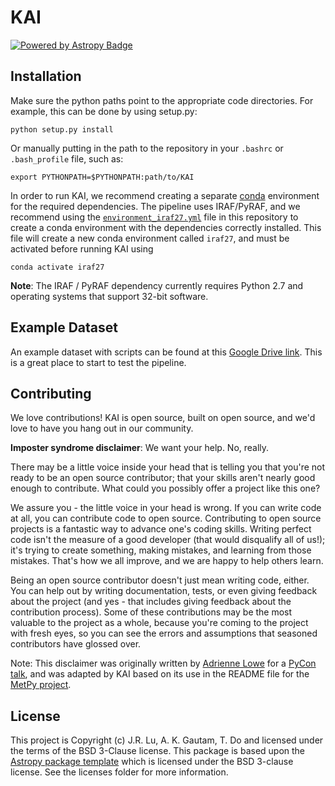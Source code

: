 # KAI

[![Powered by Astropy Badge](http://img.shields.io/badge/powered%20by-AstroPy-orange.svg?style=flat)](http://www.astropy.org)

## Installation

Make sure the python paths point to the appropriate code directories. For example, this can be done by using setup.py:

```
python setup.py install
```

Or manually putting in the path to the repository in your `.bashrc` or `.bash_profile` file, such as:
```
export PYTHONPATH=$PYTHONPATH:path/to/KAI
```

In order to run KAI, we recommend creating a separate [conda](https://docs.conda.io/en/latest/miniconda.html) environment for the required dependencies. The pipeline uses IRAF/PyRAF, and we recommend using the [`environment_iraf27.yml`](environment_iraf27.yml) file in this repository to create a conda environment with the dependencies correctly installed. This file will create a new conda environment called `iraf27`, and must be activated before running KAI using
```
conda activate iraf27
```

**Note**: The IRAF / PyRAF dependency currently requires Python 2.7 and operating systems that support 32-bit software.

## Example Dataset

An example dataset with scripts can be found at this  [Google Drive link](https://drive.google.com/drive/folders/1FpTN3wiG4U826H328JIJcPLbScNCTRQW?usp=sharing). This is a great place to start to test the pipeline.

Contributing
------------

We love contributions! KAI is open source, built on open source, and we'd love to have you hang out in our community.

**Imposter syndrome disclaimer**: We want your help. No, really.

There may be a little voice inside your head that is telling you that you're not ready to be an open source contributor; that your skills aren't nearly good enough to contribute. What could you possibly offer a project like this one?

We assure you - the little voice in your head is wrong. If you can write code at all, you can contribute code to open source. Contributing to open source projects is a fantastic way to advance one's coding skills. Writing perfect code isn't the measure of a good developer (that would disqualify all of us!); it's trying to create something, making mistakes, and learning from those mistakes. That's how we all improve, and we are happy to help others learn.

Being an open source contributor doesn't just mean writing code, either. You can help out by writing documentation, tests, or even giving feedback about the project (and yes - that includes giving feedback about the contribution process). Some of these contributions may be the most valuable to the project as a whole, because you're coming to the project with fresh eyes, so you can see the errors and assumptions that seasoned contributors have glossed over.

Note: This disclaimer was originally written by [Adrienne Lowe](https://github.com/adriennefriend) for a [PyCon talk](https://www.youtube.com/watch?v=6Uj746j9Heo), and was adapted by KAI based on its use in the README file for the [MetPy project](https://github.com/Unidata/MetPy).

License
-------

This project is Copyright (c) J.R. Lu, A. K. Gautam, T. Do and licensed under the terms of the BSD 3-Clause license. This package is based upon the [Astropy package template](https://github.com/astropy/package-template) which is licensed under the BSD 3-clause license. See the licenses folder for more information.